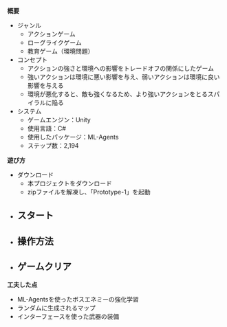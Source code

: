 **概要**
- ジャンル
  - アクションゲーム
  - ローグライクゲーム
  - 教育ゲーム（環境問題）
- コンセプト
  - アクションの強さと環境への影響をトレードオフの関係にしたゲーム
  - 強いアクションは環境に悪い影響を与え、弱いアクションは環境に良い影響を与える
  - 環境が悪化すると、敵も強くなるため、より強いアクションをとるスパイラルに陥る
- システム
  - ゲームエンジン：Unity
  - 使用言語：C#
  - 使用したパッケージ：ML-Agents
  - ステップ数：2,194

**遊び方**
- ダウンロード
  - 本プロジェクトをダウンロード
  - zipファイルを解凍し、「Prototype-1」を起動
- スタート
  - 
- 操作方法
  - 
- ゲームクリア
  - 

**工夫した点**
- ML-Agentsを使ったボスエネミーの強化学習
- ランダムに生成されるマップ
- インターフェースを使った武器の装備
